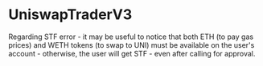 # UniswapTraderV3

Regarding STF error - it may be useful to notice that both ETH (to pay gas prices) and WETH tokens (to swap to UNI) must be available on the user's account - otherwise, the user will get STF - even after calling for approval.
